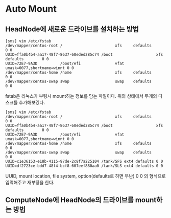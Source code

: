 Auto Mount
==========

HeadNode에 새로운 드라이브를 설치하는 방법
---------------------------------------


```
[sms] vim /etc/fstab
/dev/mapper/centos-root /                       xfs     defaults        0 0
UUID=ffa0b4b4-aa17-48f7-8637-60eded285c74 /boot                   xfs     defaults        0 0
UUID=72E7-9A3D          /boot/efi               vfat    umask=0077,shortname=winnt 0 0
/dev/mapper/centos-home /home                   xfs     defaults        0 0
/dev/mapper/centos-swap swap                    swap    defaults        0 0
```

fstab은 리눅스가 부팅시 mount하는 정보를 담는 파일이다.
위의 상태에서 두개의 디스크를 추가해보겠다.

```
[sms] vim /etc/fstab
/dev/mapper/centos-root /                       xfs     defaults        0 0
UUID=ffa0b4b4-aa17-48f7-8637-60eded285c74 /boot                   xfs     defaults        0 0
UUID=72E7-9A3D          /boot/efi               vfat    umask=0077,shortname=winnt 0 0
/dev/mapper/centos-home /home                   xfs     defaults        0 0
/dev/mapper/centos-swap swap                    swap    defaults        0 0
UUID=c1e36153-e18b-4115-97de-2c8f7a225104 /tank/SFS ext4 defaults 0 0
UUID=df2723ce-bdd7-48f4-bcf8-607eef880aa0 /tank/SLS ext4 defaults 0 0
```
UUID, mount location, file system, option(defaults로 하면 무난) 0 0
의 형식으로 입력해주고 재부팅을 한다.

ComputeNode에 HeadNode의 드라이브를 mount하는 방법
------------------------------------------------

